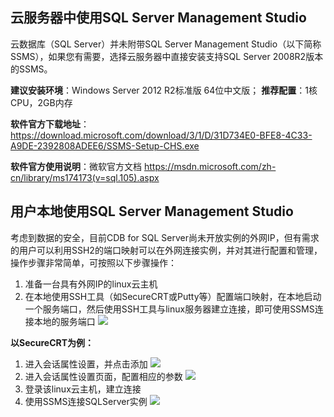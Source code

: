 ## 云服务器中使用SQL Server Management Studio
云数据库（SQL Server）并未附带SQL Server Management Studio（以下简称SSMS），如果您有需要，选择云服务器中直接安装支持SQL Server 2008R2版本的SSMS。

**建议安装环境**：Windows Server 2012 R2标准版 64位中文版；
**推荐配置**：1核CPU，2GB内存

**软件官方下载地址**：https://download.microsoft.com/download/3/1/D/31D734E0-BFE8-4C33-A9DE-2392808ADEE6/SSMS-Setup-CHS.exe

**软件官方使用说明**：微软官方文档
https://msdn.microsoft.com/zh-cn/library/ms174173(v=sql.105).aspx

## 用户本地使用SQL Server Management Studio
考虑到数据的安全，目前CDB for SQL Server尚未开放实例的外网IP，但有需求的用户可以利用SSH2的端口映射可以在外网连接实例，并对其进行配置和管理，操作步骤非常简单，可按照以下步骤操作：
1. 准备一台具有外网IP的linux云主机
2. 在本地使用SSH工具（如SecureCRT或Putty等）配置端口映射，在本地启动一个服务端口，然后使用SSH工具与linux服务器建立连接，即可使用SSMS连接本地的服务端口
![](//mccdn.qcloud.com/static/img/3f9a661b42fed1648d8b00091d5ace60/image.png)

**以SecureCRT为例：**
1.	进入会话属性设置，并点击添加
![](//mccdn.qcloud.com/static/img/072a1ba13c5281b206d70e7ce5294c17/image.png)
2.	进入会话属性设置页面，配置相应的参数
![](//mccdn.qcloud.com/static/img/edf3d44003eda115015002d28bd98266/image.png)
3.	登录该linux云主机，建立连接
4.	使用SSMS连接SQLServer实例
![](//mccdn.qcloud.com/static/img/0a25f830093d59d77a2b74f5c3d3e769/image.png)
 

